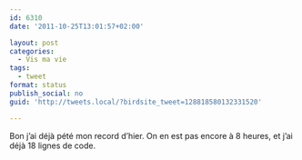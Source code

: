 ```yaml
---
id: 6310
date: '2011-10-25T13:01:57+02:00'

layout: post
categories:
  - Vis ma vie
tags:
  - tweet
format: status
publish_social: no
guid: 'http://tweets.local/?birdsite_tweet=128818580132331520'

---
```


Bon j’ai déjà pété mon record d’hier. On en est pas encore à 8 heures, et j’ai déjà 18 lignes de code.